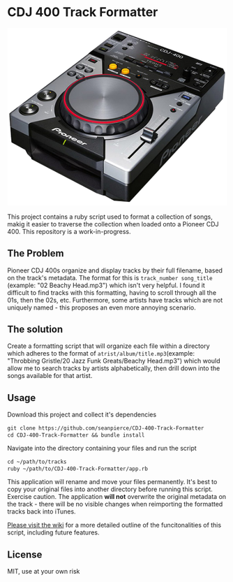 # CDJ 400 Track Formatter

![alt text](cdj-400.png)

This project contains a ruby script used to format a collection of songs, makig it easier to traverse the collection when loaded onto a Pioneer CDJ 400. This repository is a work-in-progress.

## The Problem

Pioneer CDJ 400s organize and display tracks by their full filename, based on the track's metadata. The format for this is `track_number song_title` (example: "02 Beachy Head.mp3") which isn't very helpful. I found it difficult to find tracks with this formatting, having to scroll through all the 01s, then the 02s, etc. Furthermore, some artists have tracks which are not uniquely named - this proposes an even more annoying scenario.

## The solution

Create a formatting script that will organize each file within a directory which adheres to the format of `atrist/album/title.mp3`(example: "Throbbing Gristle/20 Jazz Funk Greats/Beachy Head.mp3") which would allow me to search tracks by artists alphabetically, then drill down into the songs available for that artist.

## Usage

Download this project and collect it's dependencies

```shell
git clone https://github.com/seanpierce/CDJ-400-Track-Formatter
cd CDJ-400-Track-Formatter && bundle install
```

Navigate into the directory containing your files and run the script

```shell
cd ~/path/to/tracks
ruby ~/path/to/CDJ-400-Track-Formatter/app.rb
```

This application will rename and move your files permanently. It's best to copy your original files into another directory before running this script. Exercise caution. The application **will not** overwrite the original metadata on the track - there will be no visible changes when reimporting the formatted tracks back into iTunes.

[Please visit the wiki](https://github.com/seanpierce/CDJ-400-Track-Formatter/wiki) for a more detailed outline of the funcitonalities of this script, including future features.

## License
MIT, use at your own risk